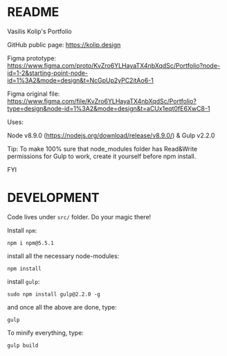 # README

Vasilis Kolip's Portfolio

GitHub public page:
https://kolip.design

Figma prototype:
https://www.figma.com/proto/KvZro6YLHayaTX4nbXqdSc/Portfolio?node-id=1-2&starting-point-node-id=1%3A2&mode=design&t=NcGpUp2yPC2itAo6-1

Figma original file:
https://www.figma.com/file/KvZro6YLHayaTX4nbXqdSc/Portfolio?type=design&node-id=1%3A2&mode=design&t=aCUx1eqt0fE6XwC8-1

Uses:

Node v8.9.0 (https://nodejs.org/download/release/v8.9.0/) & Gulp v2.2.0

Tip: To make 100% sure that node_modules folder has Read&Write permissions for Gulp to work, create it yourself before npm install.

FYI

# DEVELOPMENT

Code lives under `src/` folder. Do your magic there! 

Install `npm`:

```
npm i npm@5.5.1
```

install all the necessary node-modules:

```
npm install
```

install `gulp`:

```
sudo npm install gulp@2.2.0 -g
```

and once all the above are done, type:

```
gulp
```

To minify everything, type:

```
gulp build
```

